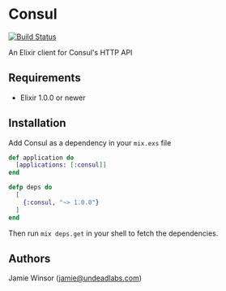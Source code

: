 # Consul

[![Build Status](https://travis-ci.org/undeadlabs/consul-ex.png?branch=master)](https://travis-ci.org/undeadlabs/consul-ex)

An Elixir client for Consul's HTTP API

## Requirements

* Elixir 1.0.0 or newer

## Installation

Add Consul as a dependency in your `mix.exs` file

```elixir
def application do
  [applications: [:consul]]
end

defp deps do
  [
    {:consul, "~> 1.0.0"}
  ]
end
```

Then run `mix deps.get` in your shell to fetch the dependencies.

## Authors

Jamie Winsor (<jamie@undeadlabs.com>)
